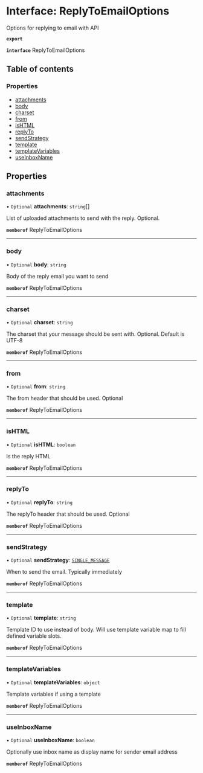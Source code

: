 # Interface: ReplyToEmailOptions

Options for replying to email with API

**`export`**

**`interface`** ReplyToEmailOptions

## Table of contents

### Properties

- [attachments](ReplyToEmailOptions.md#attachments)
- [body](ReplyToEmailOptions.md#body)
- [charset](ReplyToEmailOptions.md#charset)
- [from](ReplyToEmailOptions.md#from)
- [isHTML](ReplyToEmailOptions.md#ishtml)
- [replyTo](ReplyToEmailOptions.md#replyto)
- [sendStrategy](ReplyToEmailOptions.md#sendstrategy)
- [template](ReplyToEmailOptions.md#template)
- [templateVariables](ReplyToEmailOptions.md#templatevariables)
- [useInboxName](ReplyToEmailOptions.md#useinboxname)

## Properties

### attachments

• `Optional` **attachments**: `string`[]

List of uploaded attachments to send with the reply. Optional.

**`memberof`** ReplyToEmailOptions

___

### body

• `Optional` **body**: `string`

Body of the reply email you want to send

**`memberof`** ReplyToEmailOptions

___

### charset

• `Optional` **charset**: `string`

The charset that your message should be sent with. Optional. Default is UTF-8

**`memberof`** ReplyToEmailOptions

___

### from

• `Optional` **from**: `string`

The from header that should be used. Optional

**`memberof`** ReplyToEmailOptions

___

### isHTML

• `Optional` **isHTML**: `boolean`

Is the reply HTML

**`memberof`** ReplyToEmailOptions

___

### replyTo

• `Optional` **replyTo**: `string`

The replyTo header that should be used. Optional

**`memberof`** ReplyToEmailOptions

___

### sendStrategy

• `Optional` **sendStrategy**: [`SINGLE_MESSAGE`](../enums/ReplyToEmailOptionsSendStrategyEnum.md#single_message)

When to send the email. Typically immediately

**`memberof`** ReplyToEmailOptions

___

### template

• `Optional` **template**: `string`

Template ID to use instead of body. Will use template variable map to fill defined variable slots.

**`memberof`** ReplyToEmailOptions

___

### templateVariables

• `Optional` **templateVariables**: `object`

Template variables if using a template

**`memberof`** ReplyToEmailOptions

___

### useInboxName

• `Optional` **useInboxName**: `boolean`

Optionally use inbox name as display name for sender email address

**`memberof`** ReplyToEmailOptions
